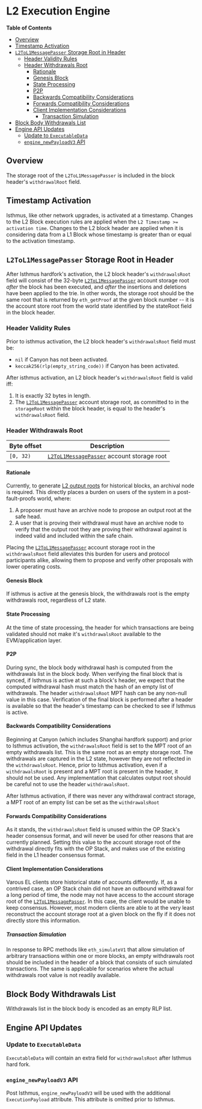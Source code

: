 # L2 Execution Engine

<!-- START doctoc generated TOC please keep comment here to allow auto update -->
<!-- DON'T EDIT THIS SECTION, INSTEAD RE-RUN doctoc TO UPDATE -->
**Table of Contents**

- [Overview](#overview)
- [Timestamp Activation](#timestamp-activation)
- [`L2ToL1MessagePasser` Storage Root in Header](#l2tol1messagepasser-storage-root-in-header)
  - [Header Validity Rules](#header-validity-rules)
  - [Header Withdrawals Root](#header-withdrawals-root)
    - [Rationale](#rationale)
    - [Genesis Block](#genesis-block)
    - [State Processing](#state-processing)
    - [P2P](#p2p)
    - [Backwards Compatibility Considerations](#backwards-compatibility-considerations)
    - [Forwards Compatibility Considerations](#forwards-compatibility-considerations)
    - [Client Implementation Considerations](#client-implementation-considerations)
      - [Transaction Simulation](#transaction-simulation)
- [Block Body Withdrawals List](#block-body-withdrawals-list)
- [Engine API Updates](#engine-api-updates)
  - [Update to `ExecutableData`](#update-to-executabledata)
  - [`engine_newPayloadV3` API](#engine_newpayloadv3-api)

<!-- END doctoc generated TOC please keep comment here to allow auto update -->

<!-- All glossary references in this file. -->

[l2-to-l1-mp]: ../../protocol/predeploys.md#L2ToL1MessagePasser
[output-root]: ../../glossary.md#l2-output-root

## Overview

The storage root of the `L2ToL1MessagePasser` is included in the block header's
`withdrawalRoot` field.

## Timestamp Activation

Isthmus, like other network upgrades, is activated at a timestamp.
Changes to the L2 Block execution rules are applied when the `L2 Timestamp >= activation time`.
Changes to the L2 block header are applied when it is considering data from a L1 Block whose timestamp
is greater than or equal to the activation timestamp.

## `L2ToL1MessagePasser` Storage Root in Header

After Isthmus hardfork's activation, the L2 block header's `withdrawalsRoot` field will consist of the 32-byte
[`L2ToL1MessagePasser`][l2-to-l1-mp] account storage root _after_ the block has been executed, and _after_ the
insertions and deletions have been applied to the trie. In other words, the storage root should be the same root
that is returned by `eth_getProof` at the given block number -- it is the account store root from the world state
identified by the stateRoot field in the block header.

### Header Validity Rules

Prior to isthmus activation, the L2 block header's `withdrawalsRoot` field must be:

- `nil` if Canyon has not been activated.
- `keccak256(rlp(empty_string_code))` if Canyon has been activated.

After isthmus activation, an L2 block header's `withdrawalsRoot` field is valid iff:

1. It is exactly 32 bytes in length.
1. The [`L2ToL1MessagePasser`][l2-to-l1-mp] account storage root, as committed to in the `storageRoot` within the block
   header, is equal to the header's `withdrawalsRoot` field.

### Header Withdrawals Root

| Byte offset | Description                                               |
| ----------- | --------------------------------------------------------- |
| `[0, 32)`   | [`L2ToL1MessagePasser`][l2-to-l1-mp] account storage root |

#### Rationale

Currently, to generate [L2 output roots][output-root] for historical blocks, an archival node is required. This directly
places a burden on users of the system in a post-fault-proofs world, where:

1. A proposer must have an archive node to propose an output root at the safe head.
1. A user that is proving their withdrawal must have an archive node to verify that the output root they are proving
   their withdrawal against is indeed valid and included within the safe chain.

Placing the [`L2ToL1MessagePasser`][l2-to-l1-mp] account storage root in the `withdrawalsRoot` field alleviates this burden
for users and protocol participants alike, allowing them to propose and verify other proposals with lower operating costs.

#### Genesis Block

If isthmus is active at the genesis block, the withdrawals root is the empty withdrawals root, regardless of L2 state.

#### State Processing

At the time of state processing, the header for which transactions are being validated should not make it's `withdrawalsRoot`
available to the EVM/application layer.

#### P2P

During sync, the block body withdrawal hash is computed from the withdrawals list in the block body.
When verifying the final block that is synced, if Isthmus is active at such a block's header,
we expect that the computed withdrawal hash must match the hash of an empty list of withdrawals.
The header `withdrawalsRoot` MPT hash can be any non-null value in this case. Verification of the
final block is performed after a header is available so that the header's timestamp can be checked
to see if Isthmus is active.

#### Backwards Compatibility Considerations

Beginning at Canyon (which includes Shanghai hardfork support) and prior to Isthmus activation,
the `withdrawalsRoot` field is set to the MPT root of an empty withdrawals list. This is the
same root as an empty storage root. The withdrawals are captured in the L2 state, however
they are not reflected in the `withdrawalsRoot`. Hence, prior to Isthmus activation,
even if a `withdrawalsRoot` is present and a MPT root is present in the header, it should not be used.
Any implementation that calculates output root should be careful not to use the header `withdrawalsRoot`.

After Isthmus activation, if there was never any withdrawal contract storage, a MPT root of an empty list
can be set as the `withdrawalsRoot`

#### Forwards Compatibility Considerations

As it stands, the `withdrawalsRoot` field is unused within the OP Stack's header consensus format, and will never be
used for other reasons that are currently planned. Setting this value to the account storage root of the withdrawal
directly fits with the OP Stack, and makes use of the existing field in the L1 header consensus format.

#### Client Implementation Considerations

Varous EL clients store historical state of accounts differently. If, as a contrived case, an OP Stack chain did not have
an outbound withdrawal for a long period of time, the node may not have access to the account storage root of the
[`L2ToL1MessagePasser`][l2-to-l1-mp]. In this case, the client would be unable to keep consensus. However, most modern
clients are able to at the very least reconstruct the account storage root at a given block on the fly if it does not
directly store this information.

##### Transaction Simulation

In response to RPC methods like `eth_simulateV1` that allow simulation of arbitrary transactions within one or more blocks,
an empty withdrawals root should be included in the header of a block that consists of such simulated transactions. The same
is applicable for scenarios where the actual withdrawals root value is not readily available.

## Block Body Withdrawals List

Withdrawals list in the block body is encoded as an empty RLP list.

## Engine API Updates

### Update to `ExecutableData`

`ExecutableData` will contain an extra field for `withdrawalsRoot` after Isthmus hard fork.

### `engine_newPayloadV3` API

Post Isthmus, `engine_newPayloadV3` will be used with the additional `ExecutionPayload` attribute. This attribute
is omitted prior to Isthmus.
